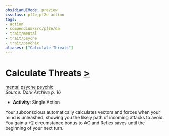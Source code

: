 ```yaml
---
obsidianUIMode: preview
cssclass: pf2e,pf2e-action
tags:
- action
- compendium/src/pf2e/da
- trait/mental
- trait/psyche
- trait/psychic
aliases: ["Calculate Threats"]
---
```

# Calculate Threats [>](/rules/core-rulebook/chapter-9-playing-the-game.md#Actions "Single Action")
[mental](/rules/traits/mental.md)  [psyche](/rules/traits/psyche-da.md)  [psychic](/rules/traits/psychic-da.md)  
*Source: Dark Archive p. 16*  

- **Activity**: Single Action

Your subconscious automatically calculates vectors and forces when your mind is unleashed, showing you the likely path of incoming attacks to avoid. You gain a +2 circumstance bonus to AC and Reflex saves until the beginning of your next turn.